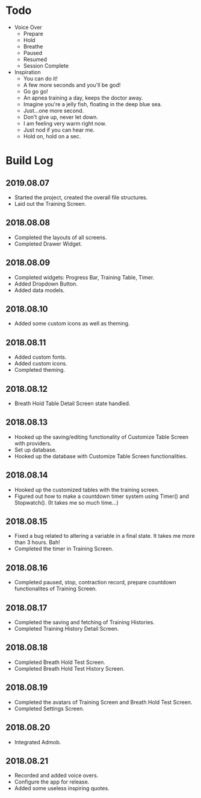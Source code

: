 # Todo
* Voice Over
  - Prepare
  - Hold
  - Breathe
  - Paused
  - Resumed
  - Session Complete
* Inspiration
  - You can do it!
  - A few more seconds and you'll be god!
  - Go go go!
  - An apnea training a day, keeps the doctor away.
  - Imagine you're a jelly fish, floating in the deep blue sea.
  - Just...one more second.
  - Don't give up, never let down.
  - I am feeling very warm right now.
  - Just nod if you can hear me.
  - Hold on, hold on a sec.

# Build Log
## 2019.08.07
* Started the project, created the overall file structures.
* Laid out the Training Screen.

## 2018.08.08
* Completed the layouts of all screens.
* Completed Drawer Widget.

## 2018.08.09
* Completed widgets: Progress Bar, Training Table, Timer.
* Added Dropdown Button.
* Added data models.

## 2018.08.10
* Added some custom icons as well as theming.

## 2018.08.11
* Added custom fonts.
* Added custom icons.
* Completed theming.

## 2018.08.12
* Breath Hold Table Detail Screen state handled.

## 2018.08.13
* Hooked up the saving/editing functionality of Customize Table Screen with providers.
* Set up database.
* Hooked up the database with Customize Table Screen functionalities.

## 2018.08.14
* Hooked up the customized tables with the training screen.
* Figured out how to make a countdown timer system using Timer() and Stopwatch(). (It takes me so much time...)

## 2018.08.15
* Fixed a bug related to altering a variable in a final state. It takes me more than 3 hours. Bah!
* Completed the timer in Training Screen.

## 2018.08.16
* Completed paused, stop, contraction record, prepare countdown functionalites of Training Screen.

## 2018.08.17
* Completed the saving and fetching of Training Histories.
* Completed Training History Detail Screen.

## 2018.08.18
* Completed Breath Hold Test Screen.
* Completed Breath Hold Test History Screen.

## 2018.08.19
* Completed the avatars of Training Screen and Breath Hold Test Screen.
* Completed Settings Screen.

## 2018.08.20
* Integrated Admob.

## 2018.08.21
* Recorded and added voice overs.
* Configure the app for release.
* Added some useless inspiring quotes.